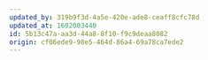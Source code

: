 ```yaml
---
updated_by: 319b9f3d-4a5e-420e-ade8-ceaff8cfc78d
updated_at: 1602003440
id: 5b13c47a-aa3d-44a8-8f10-f9c9deaa8082
origin: cf06ede9-98e5-464d-86a4-69a78ca7ede2
---
```

